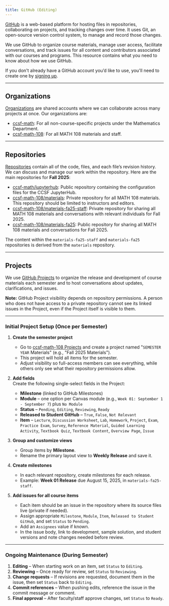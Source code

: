 ```yaml
---
title: GitHub (Editing)
---
```


[GitHub](https://github.com/) is a web-based platform for hosting files in repositories, collaborating on projects, and tracking changes over time. It uses Git, an open-source version control system, to manage and record those changes.

We use GitHub to organize course materials, manage user access, facilitate conversations, and track issues for all content and contributors associated with our courses and programs. This resource contains what you need to know about how we use GitHub.

If you don't already have a GitHub account you’d like to use, you'll need to create one by [signing up](https://github.com/signup).

---

## Organizations

[Organizations](https://docs.github.com/en/organizations/collaborating-with-groups-in-organizations/about-organizations) are shared accounts where we can collaborate across many projects at once. Our organizations are:

- [ccsf-math](https://github.com/orgs/ccsf-math): For all non-course-specific projects under the Mathematics Department.
- [ccsf-math-108](https://github.com/orgs/ccsf-math-108): For all MATH 108 materials and staff.

---

## Repositories

[Repositories](https://docs.github.com/en/repositories/creating-and-managing-repositories/about-repositories) contain all of the code, files, and each file’s revision history. We can discuss and manage our work within the repository. Here are the main repositories for **Fall 2025**:

- [ccsf-math/jupyterhub](https://github.com/ccsf-math/jupyterhub/): Public repository containing the configuration files for the CCSF JupyterHub.
- [ccsf-math-108/materials](https://github.com/ccsf-math-108/materials): Private repository for all MATH 108 materials. This repository should be limited to instructors and editors.
- [ccsf-math-108/materials-fa25-staff](https://github.com/ccsf-math-108/materials-fa25-staff): Private repository for sharing all MATH 108 materials and conversations with relevant individuals for Fall 2025.
- [ccsf-math-108/materials-fa25](https://github.com/ccsf-math-108/materials-fa25): Public repository for sharing all MATH 108 materials and conversations for Fall 2025.

The content within the `materials-fa25-staff` and `materials-fa25` repositories is derived from the `materials` repository.

---

## Projects

We use [GitHub Projects](https://docs.github.com/en/issues/planning-and-tracking-with-projects) to organize the release and development of course materials each semester and to host conversations about updates, clarifications, and issues.

**Note:** GitHub Project visibility depends on repository permissions. A person who does not have access to a private repository cannot see its linked issues in the Project, even if the Project itself is visible to them.

---

### Initial Project Setup (Once per Semester)

1. **Create the semester project**  
   - Go to [ccsf-math-108 Projects](https://github.com/orgs/ccsf-math-108/projects) and create a project named "`SEMESTER` `YEAR` Materials" (e.g., "Fall 2025 Materials").
   - This project will hold all items for the semester.  
   - Adjust visibility so full-access members can see everything, while others only see what their repository permissions allow.

2. **Add fields**  
   Create the following single-select fields in the Project:  
   - **Milestone** (linked to GitHub Milestones)  
   - **Module** – one option per Canvas module (e.g., `Week 01: September 1 - September 7`) plus `No Module`  
   - **Status** – `Pending`, `Editing`, `Reviewing`, `Ready`  
   - **Released to Student GitHub** – `True`, `False`, `Not Relevant`  
   - **Item** – `Lecture`, `Discussion Worksheet`, `Lab`, `Homework`, `Project`, `Exam`, `Practice Exam`, `Survey`, `Reference Material`, `Guided Learning Activity`, `Textbook Quiz`, `Textbook Content`, `Overview Page`, `Issue`

3. **Group and customize views**  
   - Group items by **Milestone**.  
   - Rename the primary layout view to **Weekly Release** and save it.

4. **Create milestones**  
   - In each relevant repository, create milestones for each release.  
   - Example: **Week 01 Release** due August 15, 2025, in `materials-fa25-staff`.

5. **Add issues for all course items**  
   - Each item should be an issue in the repository where its source files live (private if needed).  
   - Assign appropriate `Milestone`, `Module`, `Item`, `Released to Student GitHub`, and set `Status` to `Pending`.  
   - Add an `Assignees` value if known.  
   - In the issue body, link to development, sample solution, and student versions and note changes needed before review.

---

### Ongoing Maintenance (During Semester)

1. **Editing** – When starting work on an item, set `Status` to `Editing`.
2. **Reviewing** – Once ready for review, set `Status` to `Reviewing`.
3. **Change requests** – If revisions are requested, document them in the issue, then set `Status` back to `Editing`.
4. **Commit references** – When pushing edits, reference the issue in the commit message or comment.
5. **Final approval** – After faculty/staff approve changes, set `Status` to `Ready`. 
